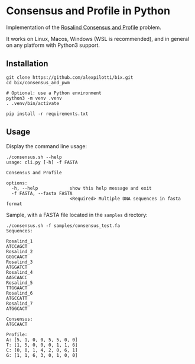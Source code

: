 # Consensus and Profile in Python

Implementation of the
[Rosalind Consensus and Profile](https://rosalind.info/problems/cons/) problem.

It works on Linux, Macos, Windows (WSL is recommended), and in general on any
platform with Python3 support.

## Installation

```console
git clone https://github.com/alexpilotti/bix.git
cd bix/consensus_and_pwm

# Optional: use a Python environment
python3 -m venv .venv
. .venv/bin/activate

pip install -r requirements.txt
```

## Usage

Display the command line usage:

```console
./consensus.sh --help
usage: cli.py [-h] -f FASTA

Consensus and Profile

options:
  -h, --help            show this help message and exit
  -f FASTA, --fasta FASTA
                        <Required> Multiple DNA sequences in fasta format
```

Sample, with a FASTA file located in the `samples` directory:

```console
./consensus.sh -f samples/consensus_test.fa
Sequences:

Rosalind_1
ATCCAGCT
Rosalind_2
GGGCAACT
Rosalind_3
ATGGATCT
Rosalind_4
AAGCAACC
Rosalind_5
TTGGAACT
Rosalind_6
ATGCCATT
Rosalind_7
ATGGCACT

Consensus:
ATGCAACT

Profile:
A: [5, 1, 0, 0, 5, 5, 0, 0]
T: [1, 5, 0, 0, 0, 1, 1, 6]
C: [0, 0, 1, 4, 2, 0, 6, 1]
G: [1, 1, 6, 3, 0, 1, 0, 0]
```
